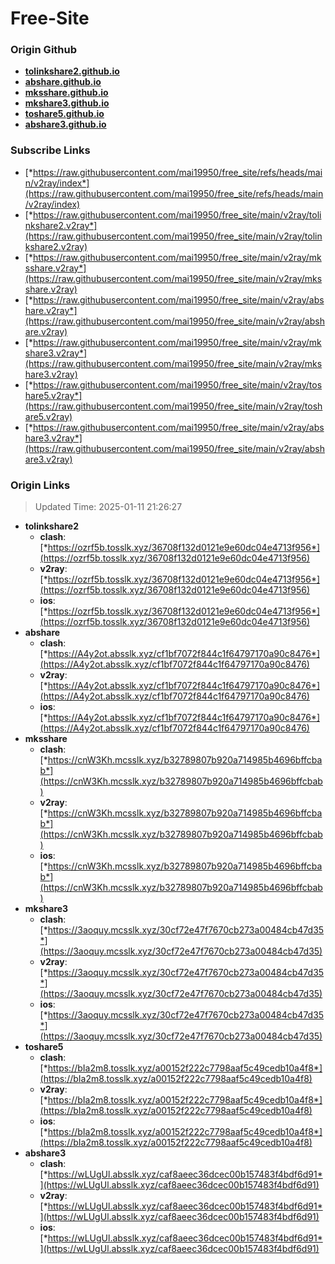 # Free-Site

### Origin Github

- [**tolinkshare2.github.io**](https://github.com/tolinkshare2/tolinkshare2.github.io)
- [**abshare.github.io**](https://github.com/abshare/abshare.github.io)
- [**mksshare.github.io**](https://github.com/mksshare/mksshare.github.io)
- [**mkshare3.github.io**](https://github.com/mkshare3/mkshare3.github.io)
- [**toshare5.github.io**](https://github.com/toshare5/toshare5.github.io)
- [**abshare3.github.io**](https://github.com/abshare3/abshare3.github.io)

### Subscribe Links

- [*https://raw.githubusercontent.com/mai19950/free_site/refs/heads/main/v2ray/index*](https://raw.githubusercontent.com/mai19950/free_site/refs/heads/main/v2ray/index)
- [*https://raw.githubusercontent.com/mai19950/free_site/main/v2ray/tolinkshare2.v2ray*](https://raw.githubusercontent.com/mai19950/free_site/main/v2ray/tolinkshare2.v2ray)
- [*https://raw.githubusercontent.com/mai19950/free_site/main/v2ray/mksshare.v2ray*](https://raw.githubusercontent.com/mai19950/free_site/main/v2ray/mksshare.v2ray)
- [*https://raw.githubusercontent.com/mai19950/free_site/main/v2ray/abshare.v2ray*](https://raw.githubusercontent.com/mai19950/free_site/main/v2ray/abshare.v2ray)
- [*https://raw.githubusercontent.com/mai19950/free_site/main/v2ray/mkshare3.v2ray*](https://raw.githubusercontent.com/mai19950/free_site/main/v2ray/mkshare3.v2ray)
- [*https://raw.githubusercontent.com/mai19950/free_site/main/v2ray/toshare5.v2ray*](https://raw.githubusercontent.com/mai19950/free_site/main/v2ray/toshare5.v2ray)
- [*https://raw.githubusercontent.com/mai19950/free_site/main/v2ray/abshare3.v2ray*](https://raw.githubusercontent.com/mai19950/free_site/main/v2ray/abshare3.v2ray)

### Origin Links

> Updated Time: 2025-01-11 21:26:27

- **tolinkshare2**
  - **clash**: [*https://ozrf5b.tosslk.xyz/36708f132d0121e9e60dc04e4713f956*](https://ozrf5b.tosslk.xyz/36708f132d0121e9e60dc04e4713f956)
  - **v2ray**: [*https://ozrf5b.tosslk.xyz/36708f132d0121e9e60dc04e4713f956*](https://ozrf5b.tosslk.xyz/36708f132d0121e9e60dc04e4713f956)
  - **ios**: [*https://ozrf5b.tosslk.xyz/36708f132d0121e9e60dc04e4713f956*](https://ozrf5b.tosslk.xyz/36708f132d0121e9e60dc04e4713f956)
- **abshare**
  - **clash**: [*https://A4y2ot.absslk.xyz/cf1bf7072f844c1f64797170a90c8476*](https://A4y2ot.absslk.xyz/cf1bf7072f844c1f64797170a90c8476)
  - **v2ray**: [*https://A4y2ot.absslk.xyz/cf1bf7072f844c1f64797170a90c8476*](https://A4y2ot.absslk.xyz/cf1bf7072f844c1f64797170a90c8476)
  - **ios**: [*https://A4y2ot.absslk.xyz/cf1bf7072f844c1f64797170a90c8476*](https://A4y2ot.absslk.xyz/cf1bf7072f844c1f64797170a90c8476)
- **mksshare**
  - **clash**: [*https://cnW3Kh.mcsslk.xyz/b32789807b920a714985b4696bffcbab*](https://cnW3Kh.mcsslk.xyz/b32789807b920a714985b4696bffcbab)
  - **v2ray**: [*https://cnW3Kh.mcsslk.xyz/b32789807b920a714985b4696bffcbab*](https://cnW3Kh.mcsslk.xyz/b32789807b920a714985b4696bffcbab)
  - **ios**: [*https://cnW3Kh.mcsslk.xyz/b32789807b920a714985b4696bffcbab*](https://cnW3Kh.mcsslk.xyz/b32789807b920a714985b4696bffcbab)
- **mkshare3**
  - **clash**: [*https://3aoquy.mcsslk.xyz/30cf72e47f7670cb273a00484cb47d35*](https://3aoquy.mcsslk.xyz/30cf72e47f7670cb273a00484cb47d35)
  - **v2ray**: [*https://3aoquy.mcsslk.xyz/30cf72e47f7670cb273a00484cb47d35*](https://3aoquy.mcsslk.xyz/30cf72e47f7670cb273a00484cb47d35)
  - **ios**: [*https://3aoquy.mcsslk.xyz/30cf72e47f7670cb273a00484cb47d35*](https://3aoquy.mcsslk.xyz/30cf72e47f7670cb273a00484cb47d35)
- **toshare5**
  - **clash**: [*https://bIa2m8.tosslk.xyz/a00152f222c7798aaf5c49cedb10a4f8*](https://bIa2m8.tosslk.xyz/a00152f222c7798aaf5c49cedb10a4f8)
  - **v2ray**: [*https://bIa2m8.tosslk.xyz/a00152f222c7798aaf5c49cedb10a4f8*](https://bIa2m8.tosslk.xyz/a00152f222c7798aaf5c49cedb10a4f8)
  - **ios**: [*https://bIa2m8.tosslk.xyz/a00152f222c7798aaf5c49cedb10a4f8*](https://bIa2m8.tosslk.xyz/a00152f222c7798aaf5c49cedb10a4f8)
- **abshare3**
  - **clash**: [*https://wLUgUl.absslk.xyz/caf8aeec36dcec00b157483f4bdf6d91*](https://wLUgUl.absslk.xyz/caf8aeec36dcec00b157483f4bdf6d91)
  - **v2ray**: [*https://wLUgUl.absslk.xyz/caf8aeec36dcec00b157483f4bdf6d91*](https://wLUgUl.absslk.xyz/caf8aeec36dcec00b157483f4bdf6d91)
  - **ios**: [*https://wLUgUl.absslk.xyz/caf8aeec36dcec00b157483f4bdf6d91*](https://wLUgUl.absslk.xyz/caf8aeec36dcec00b157483f4bdf6d91)
